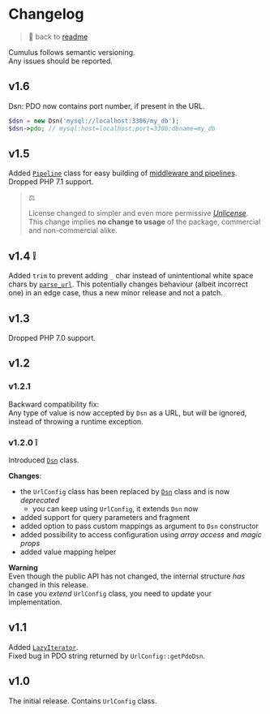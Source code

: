 
# Changelog

> 📖 back to [readme](readme.md)

Cumulus follows semantic versioning.\
Any issues should be reported.


## v1.6

Dsn: PDO now contains port number, if present in the URL.
```php
$dsn = new Dsn('mysql://localhost:3306/my_db');
$dsn->pdo; // mysql:host=localhost;port=3306;dbname=my_db
```


## v1.5

Added [`Pipeline`](src/Pipeline.php) class for easy building of [middleware and pipelines](doc/pipeline.md).\
Dropped PHP 7.1 support.

> ⚖
>
> License changed to simpler and even more permissive [_Unlicense_](license.md).\
> This change implies **no change to usage** of the package,
> commercial and non-commercial alike.


## v1.4 ❕

Added `trim` to prevent adding `_` char instead of unintentional white space chars by
[`parse_url`](https://www.php.net/manual/en/function.parse-url.php).
This potentially changes behaviour (albeit incorrect one) in an edge case,
thus a new minor release and not a patch.


## v1.3

Dropped PHP 7.0 support.


## v1.2

### v1.2.1

Backward compatibility fix:\
Any type of value is now accepted by `Dsn` as a URL, but will be ignored, instead of throwing a runtime exception.

### v1.2.0 ❕

Introduced [`Dsn`](src/Dsn.php) class.

**Changes**:
- the `UrlConfig` class has been replaced by [`Dsn`](src/Dsn.php) class and is now _deprecated_
    - you can keep using `UrlConfig`, it extends `Dsn` now
- added support for query parameters and fragment
- added option to pass custom mappings as argument to `Dsn` constructor
- added possibility to access configuration using _array access_ and _magic props_
- added value mapping helper

**Warning**\
Even though the public API has not changed, the internal structure _has_ changed in this release.\
In case you _extend_ `UrlConfig` class, you need to update your implementation.


## v1.1

Added [`LazyIterator`](src/LazyIterator.php).\
Fixed bug in PDO string returned by `UrlConfig::getPdoDsn`.


## v1.0

The initial release. Contains `UrlConfig` class.
